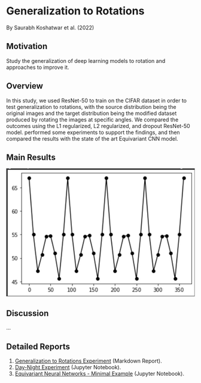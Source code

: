 # Generalization to Rotations

By Saurabh Koshatwar et al. (2022)

## Motivation

Study the generalization of deep learning models to rotation and approaches to improve it.

## Overview

In this study, we used ResNet-50 to train on the CIFAR dataset in order to test generalization to rotations, with the source distribution being the original images and the target distribution being the modified dataset produced by rotating the images at specific angles. We compared the outcomes using the L1 regularized, L2 regularized, and dropout ResNet-50 model. performed some experiments to support the findings, and then compared the results with the state of the art Equivariant CNN model.

## Main Results


![Equivariant CNNs Results](reports/e2cnn_results.jpg)

## Discussion

...

## Detailed Reports

 1. [Generalization to Rotations Experiment](reports/generalization_to_rotations.md) (Markdown Report).
 2. [Day-Night Experiment](reports/day_night_experiment.ipynb) (Jupyter Notebook).
 4. [Equivariant Neural Networks - Minimal Example](reports/equivariant_neural_networks.ipynb) (Jupyter Notebook).

